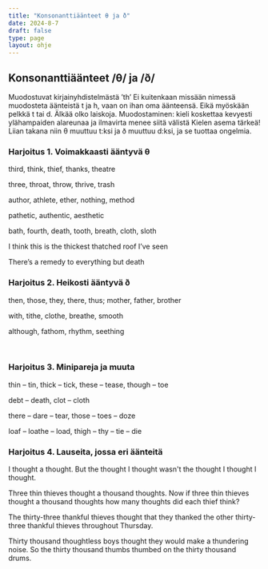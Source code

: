 ```yaml
---
title: "Konsonanttiäänteet θ ja ð"
date: 2024-8-7
draft: false
type: page
layout: ohje
---
```


 


## Konsonanttiäänteet /θ/ ja /ð/
Muodostuvat kirjainyhdistelmästä ’th’
Ei kuitenkaan missään nimessä muodosteta äänteistä t ja h, vaan on ihan oma äänteensä. Eikä myöskään pelkkä t tai d. Älkää olko laiskoja. 
Muodostaminen: kieli koskettaa kevyesti ylähampaiden alareunaa ja ilmavirta menee siitä välistä
Kielen asema tärkeä! Liian takana niin θ muuttuu t:ksi ja ð muuttuu d:ksi, ja se tuottaa ongelmia.
	
### Harjoitus 1. Voimakkaasti ääntyvä θ
third, think, thief, thanks, theatre

three, throat, throw, thrive, trash

author, athlete, ether, nothing, method

pathetic, authentic, aesthetic

bath, fourth, death, tooth, breath, cloth, sloth

I think this is the thickest thatched roof I’ve seen

There’s a remedy to everything but death


### Harjoitus 2. Heikosti ääntyvä ð
then, those, they, there, thus; mother, father, brother

with, tithe, clothe, breathe, smooth

although, fathom, rhythm, seething

 
### Harjoitus 3. Minipareja ja muuta
thin – tin, thick – tick, these – tease, though – toe

debt – death, clot – cloth

there – dare – tear, those – toes – doze

loaf – loathe – load, thigh – thy – tie – die



### Harjoitus 4. Lauseita, jossa eri äänteitä
I thought a thought. But the thought I thought wasn't the thought I thought I thought.

Three thin thieves thought a thousand thoughts. Now if three thin thieves thought a thousand thoughts how many thoughts did each thief think?

The thirty-three thankful thieves thought that they thanked the other thirty-three thankful thieves throughout Thursday.

Thirty thousand thoughtless boys thought they would make a thundering noise. So the thirty thousand thumbs thumbed on the thirty thousand drums.
 
